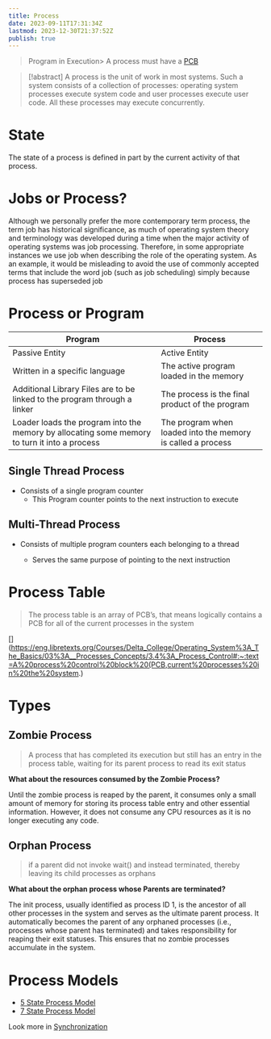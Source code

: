 ```yaml
---
title: Process
date: 2023-09-11T17:31:34Z
lastmod: 2023-12-30T21:37:52Z
publish: true
---
```


> Program in Execution>
> A process must have a [PCB](PCB.md)

> [!abstract]
> A process is the unit of work in most systems. Such a system consists of a collection of processes: operating system processes execute system code and user processes execute user code. All these processes may execute concurrently.

# State

The state of a process is defined in part by the current activity of that process.

# Jobs or Process?

Although we personally prefer the more contemporary term process, the term job has historical significance, as much of operating system theory and terminology was developed during a time when the major activity of operating systems was job processing. Therefore, in some appropriate instances we use job when describing the role of the operating system. As an example, it would be misleading to avoid the use of commonly accepted terms that include the word job (such as job scheduling) simply because process has superseded job

# Process or Program

|Program|Process|
| ----------------------------------------------------------------------------------------------| -------------------------------------------------------------|
|Passive Entity|Active Entity|
|Written in a specific language|The active program loaded in the memory|
|Additional Library Files are to be linked to the program through a linker|The process is the final product of the program|
|Loader loads the program into the memory by allocating some memory to turn it into a process|The program when loaded into the memory is called a process|

## Single Thread Process

- Consists of a single program counter
  - This Program counter points to the next instruction to execute

## Multi-Thread Process

* Consists of multiple program counters each belonging to a thread

  * Serves the same purpose of pointing to the next instruction

# Process Table

> The process table is an array of PCB’s, that means logically contains a PCB for all of the current processes in the system

[](https://eng.libretexts.org/Courses/Delta_College/Operating_System%3A_The_Basics/03%3A__Processes_Concepts/3.4%3A_Process_Control#:~:text=A%20process%20control%20block%20(PCB,current%20processes%20in%20the%20system.)

# Types

## Zombie Process

> A process that has completed its execution but still has an entry in the process table, waiting for its parent process to read its exit status

**What about the resources consumed by the Zombie Process?** 

Until the zombie process is reaped by the parent, it consumes only a small amount of memory for storing its process table entry and other essential information. However, it does not consume any CPU resources as it is no longer executing any code.

## Orphan Process

> if a parent did not invoke wait() and instead terminated, thereby leaving its child processes as orphans

**What about the orphan process whose Parents are terminated?** 

The init process, usually identified as process ID 1, is the ancestor of all other processes in the system and serves as the ultimate parent process. It automatically becomes the parent of any orphaned processes (i.e., processes whose parent has terminated) and takes responsibility for reaping their exit statuses. This ensures that no zombie processes accumulate in the system.

# Process Models

- [5 State Process Model](5%20State%20Process%20Model.md)
- [7 State Process Model](7%20State%20Process%20Model.md)

Look more in [Synchronization](Synchronization.md)
